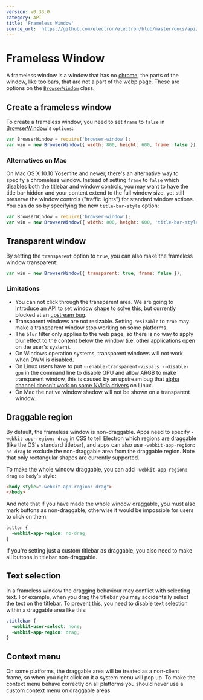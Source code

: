 ```yaml
---
version: v0.33.0
category: API
title: 'Frameless Window'
source_url: 'https://github.com/electron/electron/blob/master/docs/api/frameless-window.md'
---
```


# Frameless Window

A frameless window is a window that has no [chrome](https://developer.mozilla.org/en-US/docs/Glossary/Chrome), the parts of the window, like toolbars, that are not a part of the webp page. These are options on the [`BrowserWindow`](browser-window.md) class.

## Create a frameless window

To create a frameless window, you need to set `frame` to `false` in
[BrowserWindow](http://electron.atom.io/docs/v0.33.0/api/browser-window)'s `options`:


```javascript
var BrowserWindow = require('browser-window');
var win = new BrowserWindow({ width: 800, height: 600, frame: false });
```

### Alternatives on Mac

On Mac OS X 10.10 Yosemite and newer, there's an alternative way to specify
a chromeless window. Instead of setting `frame` to `false` which disables
both the titlebar and window controls, you may want to have the title bar
hidden and your content extend to the full window size, yet still preserve
the window controls ("traffic lights") for standard window actions.
You can do so by specifying the new `title-bar-style` option:

```javascript
var BrowserWindow = require('browser-window');
var win = new BrowserWindow({ width: 800, height: 600, 'title-bar-style': 'hidden' });
```

## Transparent window

By setting the `transparent` option to `true`, you can also make the frameless
window transparent:

```javascript
var win = new BrowserWindow({ transparent: true, frame: false });
```

### Limitations

* You can not click through the transparent area. We are going to introduce an
  API to set window shape to solve this, but currently blocked at an
  [upstream bug](https://code.google.com/p/chromium/issues/detail?id=387234).
* Transparent windows are not resizable. Setting `resizable` to `true` may make
  a transparent window stop working on some platforms.
* The `blur` filter only applies to the web page, so there is no way to apply
  blur effect to the content below the window (i.e. other applications open on
  the user's system).
* On Windows operation systems, transparent windows will not work when DWM is
  disabled.
* On Linux users have to put `--enable-transparent-visuals --disable-gpu` in
  the command line to disable GPU and allow ARGB to make transparent window,
  this is caused by an upstream bug that [alpha channel doesn't work on some
  NVidia drivers](https://code.google.com/p/chromium/issues/detail?id=369209) on
  Linux.
* On Mac the native window shadow will not be shown on a transparent window.

## Draggable region

By default, the frameless window is non-draggable. Apps need to specify
`-webkit-app-region: drag` in CSS to tell Electron which regions are draggable
(like the OS's standard titlebar), and apps can also use
`-webkit-app-region: no-drag` to exclude the non-draggable area from the
 draggable region. Note that only rectangular shapes are currently supported.

To make the whole window draggable, you can add `-webkit-app-region: drag` as
`body`'s style:

```html
<body style="-webkit-app-region: drag">
</body>
```

And note that if you have made the whole window draggable, you must also mark
buttons as non-draggable, otherwise it would be impossible for users to click on
them:

```css
button {
  -webkit-app-region: no-drag;
}
```

If you're setting just a custom titlebar as draggable, you also need to make all
buttons in titlebar non-draggable.

## Text selection

In a frameless window the dragging behaviour may conflict with selecting text.
For example, when you drag the titlebar you may accidentally select the text on
the titlebar. To prevent this, you need to disable text selection within a
draggable area like this:

```css
.titlebar {
  -webkit-user-select: none;
  -webkit-app-region: drag;
}
```

## Context menu

On some platforms, the draggable area will be treated as a non-client frame, so
when you right click on it a system menu will pop up. To make the context menu
behave correctly on all platforms you should never use a custom context menu on
draggable areas.
